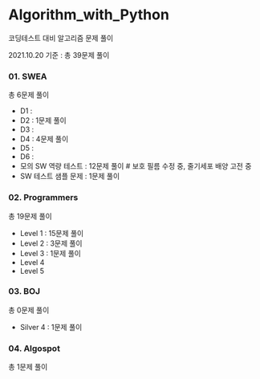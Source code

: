 # Algorithm_with_Python

코딩테스트 대비 알고리즘 문제 풀이

2021.10.20 기준 :  총 39문제 풀이



### 01. SWEA

총 6문제 풀이

- D1 :
- D2 : 1문제 풀이
- D3 :
- D4 : 4문제 풀이 
- D5 :
- D6 :
- 모의 SW 역량 테스트 : 12문제 풀이     # 보호 필름 수정 중, 줄기세포 배양 고전 중
- SW 테스트 샘플 문제 : 1문제 풀이



### 02. Programmers

총 19문제 풀이

- Level 1  :  15문제 풀이    
- Level 2  :  3문제 풀이    
- Level 3  :  1문제 풀이
- Level 4
- Level 5



### 03. BOJ

총 0문제 풀이

- Silver 4 : 1문제 풀이



### 04. Algospot

총 1문제 풀이
